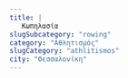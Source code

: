 ```yaml
---
title: |
   Κωπηλασία
slugSubcategory: "rowing"
category: "Αθλητισμός"
slugCategory: "athlitismos"
city: "Θεσσαλονίκη"
---
```


